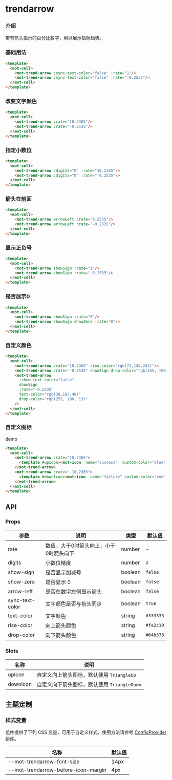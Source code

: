 # trendarrow

### 介绍

带有箭头指示的百分比数字，用以展示指标趋势。

### 基础用法

```html
<template>
  <mot-cell>
    <mot-trend-arrow :sync-text-color="false" :rate="1"/>
    <mot-trend-arrow :sync-text-color="false" :rate="-0.2535"/>
  </mot-cell>
</template>
```

### 改变文字颜色

```html
<template>
  <mot-cell>
    <mot-trend-arrow :rate="10.2365"/>
    <mot-trend-arrow :rate="-0.2535"/>
  </mot-cell>
</template>
```

### 指定小数位

```html
<template>
  <mot-cell>
    <mot-trend-arrow :digits="0" :rate="10.2365"/>
    <mot-trend-arrow :digits="0" :rate="-0.2535"/>
  </mot-cell>
</template>
```

### 箭头在前面

```html
<template>
  <mot-cell>
    <mot-trend-arrow arrowLeft :rate="0.2535"/>
    <mot-trend-arrow arrowLeft :rate="-0.2535"/>
  </mot-cell>
</template>
```

### 显示正负号

```html
<template>
  <mot-cell>
    <mot-trend-arrow showSign :rate="1"/>
    <mot-trend-arrow showSign :rate="-0.2535"/>
  </mot-cell>
</template>
```

### 是否展示0

```html
<template>
  <mot-cell>
    <mot-trend-arrow showSign :rate="0"/>
    <mot-trend-arrow showSign showZero :rate="0"/>
  </mot-cell>
</template>
```

### 自定义颜色

```html
<template>
  <mot-cell>
    <mot-trend-arrow :rate="10.2365" rise-color="rgb(73,143,242)"/>
    <mot-trend-arrow :rate="-0.2535" showSign drop-color="rgb(255, 190, 13)"/>
    <mot-trend-arrow
      :show-text-color="false"
      showSign
      :rate="-0.2535"
      text-color="rgb(39,197,48)"
      drop-color="rgb(255, 190, 13)"
    />
  </mot-cell>
</template>
```

### 自定义图标

 demo

```html
<template>
  <mot-cell>
    <mot-trend-arrow :rate="10.2365">
      <template #upIcon><mot-icon  name="success"  custom-color="blue" size="18px" /></template>
    </mot-trend-arrow>
    <mot-trend-arrow :rate="-10.2365">
      <template #downIcon><mot-icon  name="failure" custom-color="red" /></template>
    </mot-trend-arrow>
  </mot-cell>
</template>
```

## API

### Props

| 参数            | 说明                                   | 类型    | 默认值    |
| --------------- | -------------------------------------- | ------- | --------- |
| rate            | 数值，大于0时箭头向上，小于0时箭头向下 | number  | -         |
| digits          | 小数位精度                             | number  | `2`       |
| show-sign       | 是否显示加减号                         | boolean | `false`   |
| show-zero       | 是否显示 0                             | boolean | `false`   |
| arrow-left      | 是否在数字左侧显示箭头                 | boolean | `false`   |
| sync-text-color | 文字颜色是否与箭头同步                 | boolean | `true`    |
| text-color      | 文字颜色                               | string  | `#333333` |
| rise-color      | 向上箭头颜色                           | string  | `#fa2c19` |
| drop-color      | 向下箭头颜色                           | string  | `#64b578` |

### Slots

| 名称     | 说明                                        |
| -------- | ------------------------------------------- |
| upIcon   | 自定义向上箭头图标，默认使用 `TriangleUp`   |
| downIcon | 自定义向下箭头图标，默认使用 `TriangleDown` |

## 主题定制

### 样式变量

组件提供了下列 CSS 变量，可用于自定义样式，使用方法请参考 [ConfigProvider 组件](/components/configprovider)。

| 名称                                | 默认值 |
| ----------------------------------- | ------ |
| --mot-trendarrow-font-size          | 14px   |
| --mot-trendarrow-before-icon-margin | 4px    |
